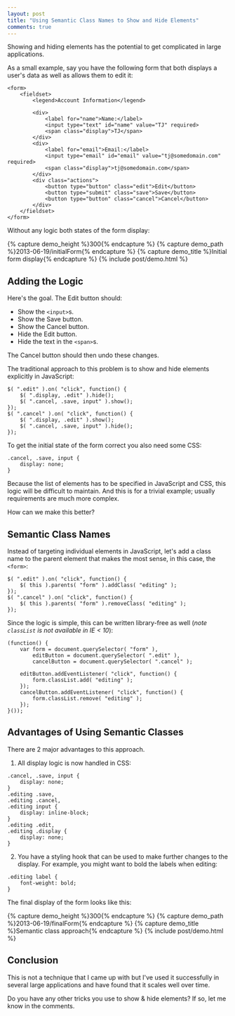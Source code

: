 ```yaml
---
layout: post
title: "Using Semantic Class Names to Show and Hide Elements"
comments: true
---
```


Showing and hiding elements has the potential to get complicated in large applications.

As a small example, say you have the following form that both displays a user's data as well as allows them to edit it:

<pre class="language-markup"><code class="language-markup">&lt;form&gt;
    &lt;fieldset&gt;
        &lt;legend&gt;Account Information&lt;/legend&gt;
        
        &lt;div&gt;
            &lt;label for="name"&gt;Name:&lt;/label&gt;
            &lt;input type="text" id="name" value="TJ" required&gt;
            &lt;span class="display"&gt;TJ&lt;/span&gt;
        &lt;/div&gt;
        &lt;div&gt;
            &lt;label for="email"&gt;Email:&lt;/label&gt;
            &lt;input type="email" id="email" value="tj@somedomain.com" required&gt;
            &lt;span class="display"&gt;tj@somedomain.com&lt;/span&gt;
        &lt;/div&gt;
        &lt;div class="actions"&gt;
            &lt;button type="button" class="edit"&gt;Edit&lt;/button&gt;
            &lt;button type="submit" class="save"&gt;Save&lt;/button&gt;
            &lt;button type="button" class="cancel"&gt;Cancel&lt;/button&gt;
        &lt;/div&gt;
    &lt;/fieldset&gt;
&lt;/form&gt;
</code></pre>

<!-- more -->

Without any logic both states of the form display:

{% capture demo_height %}300{% endcapture %}
{% capture demo_path %}2013-06-19/initialForm{% endcapture %}
{% capture demo_title %}Initial form display{% endcapture %}
{% include post/demo.html %}

## Adding the Logic

Here's the goal. The Edit button should:

* Show the `<input>`s.
* Show the Save button.
* Show the Cancel button.
* Hide the Edit button.
* Hide the text in the `<span>`s.

The Cancel button should then undo these changes.

The traditional approach to this problem is to show and hide elements explicitly in JavaScript:

<pre class="language-javascript"><code class="language-javascript">$( ".edit" ).on( "click", function() {
    $( ".display, .edit" ).hide();
    $( ".cancel, .save, input" ).show();
});
$( ".cancel" ).on( "click", function() {
    $( ".display, .edit" ).show();
    $( ".cancel, .save, input" ).hide();
});
</code></pre>

To get the initial state of the form correct you also need some CSS:

<pre class="language-css"><code class="language-css">.cancel, .save, input {
    display: none;
}
</code></pre>

Because the list of elements has to be specified in JavaScript and CSS, this logic will be difficult to maintain. And this is for a trivial example; usually requirements are much more complex.

How can we make this better?

## Semantic Class Names

Instead of targeting individual elements in JavaScript, let's add a class name to the parent element that makes the most sense, in this case, the `<form>`:

<pre class="language-javascript"><code class="language-javascript">$( ".edit" ).on( "click", function() {
    $( this ).parents( "form" ).addClass( "editing" );
});
$( ".cancel" ).on( "click", function() {
    $( this ).parents( "form" ).removeClass( "editing" );
});
</code></pre>

Since the logic is simple, this can be written library-free as well (*note `classList` is not available in IE < 10*):

<pre class="language-javascript"><code class="language-javascript">(function() {
    var form = document.querySelector( "form" ),
        editButton = document.querySelector( ".edit" ),
        cancelButton = document.querySelector( ".cancel" );

    editButton.addEventListener( "click", function() {
        form.classList.add( "editing" ); 
    });
    cancelButton.addEventListener( "click", function() {
        form.classList.remove( "editing" ); 
    });
}());
</code></pre>

## Advantages of Using Semantic Classes

There are 2 major advantages to this approach.

1) All display logic is now handled in CSS:

<pre class="language-css"><code class="language-css">.cancel, .save, input {
    display: none;
}
.editing .save,
.editing .cancel,
.editing input {
    display: inline-block;
}
.editing .edit,
.editing .display {
    display: none;
}
</code></pre>

2) You have a styling hook that can be used to make further changes to the display. For example, you might want to bold the labels when editing:

<pre class="language-css"><code class="language-css">.editing label {
    font-weight: bold;
}
</code></pre>

The final display of the form looks like this:

{% capture demo_height %}300{% endcapture %}
{% capture demo_path %}2013-06-19/finalForm{% endcapture %}
{% capture demo_title %}Semantic class approach{% endcapture %}
{% include post/demo.html %}

## Conclusion

This is not a technique that I came up with but I've used it successfully in several large applications and have found that it scales well over time.

Do you have any other tricks you use to show & hide elements? If so, let me know in the comments.
